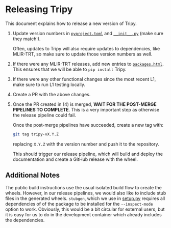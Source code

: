 # Releasing Tripy

This document explains how to release a new version of Tripy.

1. Update version numbers in [`pyproject.toml`](./pyproject.toml) and
    [`__init__.py`](./nvtripy/__init__.py) (make sure they match!).

    Often, updates to Tripy will also require updates to dependencies,
    like MLIR-TRT, so make sure to update those version numbers as well.

2. If there were any MLIR-TRT releases, add new entries to [`packages.html`](./docs/packages.html).
    This ensures that we will be able to `pip install` Tripy.

3. If there were any other functional changes since the most recent
    L1, make sure to run L1 testing locally.

4. Create a PR with the above changes.

5. Once the PR created in (4) is merged, **WAIT FOR THE POST-MERGE PIPELINES TO COMPLETE**.
    This is a very important step as otherwise the release pipeline could fail.

    Once the post-merge pipelines have succeeded, create a new tag with:
    ```bash
    git tag tripy-vX.Y.Z
    ```
    replacing `X.Y.Z` with the version number and push it to the repository.

    This should trigger our release pipeline, which will build and deploy
    the documentation and create a GitHub release with the wheel.


## Additional Notes

The public build instructions use the usual isolated build flow to create the
wheels. However, in our release pipelines, we would also like to include stub
files in the generated wheels. `stubgen`, which we use in [setup.py](./setup.py)
requires all dependencies of of the package to be installed for the `--inspect-mode`
option to work. Obviously, this would be a bit circular for external users, but it
is easy for us to do in the development container which already includes the dependencies.
